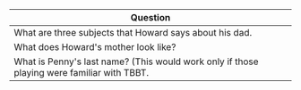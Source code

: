 Question |
--- |
What are three subjects that Howard says about his dad. |
What does Howard's mother look like? |
What is Penny's last name? (This would work only if those playing were familiar with TBBT. |
